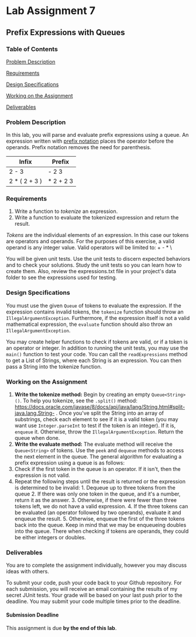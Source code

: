 # Lab Assignment 7
## Prefix Expressions with Queues

### Table of Contents 

[Problem Description](#problem-description)

[Requirements](#requirements)

[Design Specifications](#design-specifications)

[Working on the Assignment](#working-on-the-assignment)

[Deliverables](#deliverables)

### Problem Description
In this lab, you will parse and evaluate prefix expressions using a queue. An expression written with [prefix notation](https://en.wikipedia.org/wiki/Polish_notation) places the operator before the operands. Prefix notation removes the need for parenthesis.

| Infix         | Prefix      |
| ------------- | ----------- |
| 2 - 3         | - 2 3       |
| 2 * ( 2 + 3 ) | \* 2 + 2 3  |


### Requirements
1. Write a function to _tokenize_ an expression.
2. Write a function to evaluate the tokenized expression and return the result.

_Tokens_ are the individual elements of an expression. In this case our tokens are operators and operands.  For the purposes of this exercise, a valid operand is any integer value. Valid operators will be limited to: + - \* \\

You will be given unit tests. Use the unit tests to discern expected behaviors and to check your solutions. Study the unit tests so you can learn how to create them. Also, review the expressions.txt file in your project's data folder to see the expressions used for testing.

### Design Specifications
You must use the given ```Queue``` of tokens to evaluate the expression. If the expression contains invalid tokens, the ```tokenize``` function should throw an ```IllegalArgumentException```. Furthermore, if the expression itself is not a valid mathematical expression, the ```evaluate``` function should also throw an ```IllegalArgumentException```.

You may create helper functions to check if tokens are valid, or if a token is an operator or integer.
In addition to running the unit tests, you may use the ```main()``` function to test your code. You can call the ```readExpressions``` method to get a List of Strings, where each String is an expression. You can then pass a String into the tokenize function.

### Working on the Assignment
1. **Write the tokenize method:** Begin by creating an empty ```Queue<String>()```. To help you tokenize, see the ```.split()``` method: https://docs.oracle.com/javase/8/docs/api/java/lang/String.html#split-java.lang.String- . Once you've split the String into an array of substrings, check each element to see if it is a valid token (you may want use ```Integer.parseInt``` to test if the token is an integer). If it is, ```enqueue``` it. Otherwise, throw the ```IllegalArgumentException```. Return the queue when done.
2. **Write the evaluate method:** The evaluate method will receive the ```Queue<String>``` of tokens. Use the ```peek``` and ```dequeue``` methods to access the next element in the queue. The general algorithm for evaluating a prefix expression using a queue is as follows:
  1. Check if the first token in the queue is an operator. If it isn't, then the expression is not valid.
  2. Repeat the following steps until the result is returned or the expression is determined to be invalid:
    1. Dequeue up to three tokens from the queue
    2. If there was only one token in the queue, and it's a number, return it as the answer.
    3. Otherwise, if there were fewer than three tokens left, we do not have a valid expression.
    4. If the three tokens can be evaluated (an operator followed by two operands), evaluate it and enqueue the result.
    5. Otherwise, enqueue the first of the three tokens back into the queue.
 Keep in mind that we may be enqueueing doubles into the queue. There when checking if tokens are operands, they could be either integers or doubles.

### Deliverables
You are to complete the assignment individually, however you may discuss ideas with others.

To submit your code, push your code back to your Github repository. For each submission, you will receive an email containing the results of my secret JUnit tests. Your grade will be based on your last push prior to the deadline. You may submit your code multiple times prior to the deadline.

#### Submission Deadline
This assignment is due **by the end of this lab**.
